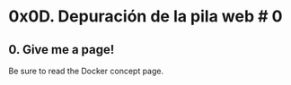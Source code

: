 # 0x0D. Depuración de la pila web # 0
## 0. Give me a page!
Be sure to read the Docker concept page.
